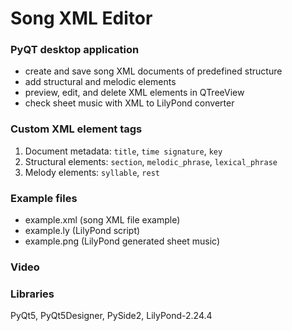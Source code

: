 # Song XML Editor
### PyQT desktop application

- create and save song XML documents of predefined structure
- add structural and melodic elements
- preview, edit, and delete XML elements in QTreeView
- check sheet music with XML to LilyPond converter


### Custom XML element tags
1. Document metadata: `title`, `time signature`, `key`
2. Structural elements:  `section`, `melodic_phrase`, `lexical_phrase`
3. Melody elements: `syllable`, `rest`

### Example files
- example.xml (song XML file example)
- example.ly (LilyPond script)
- example.png (LilyPond generated sheet music)

### Video


### Libraries
PyQt5, PyQt5Designer, PySide2, LilyPond-2.24.4

